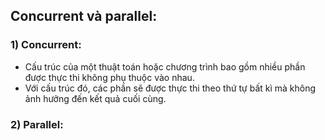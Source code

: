 
## Concurrent và parallel:

### 1) Concurrent:
- Cấu trúc của một thuật toán hoặc chương trình bao gồm nhiều phần được thực thi không phụ thuộc vào nhau.
- Với cấu trúc đó, các phần sẽ được thực thi theo thứ tự bất kì mà không ảnh hưởng đến kết quả cuối cùng.



### 2) Parallel:







































